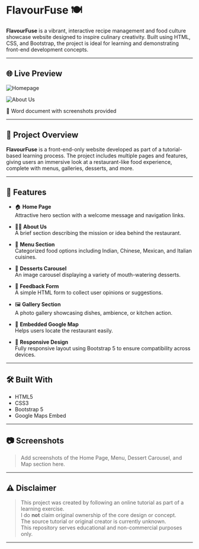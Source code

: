 # FlavourFuse 🍽️  
**FlavourFuse** is a vibrant, interactive recipe management and food culture showcase website designed to inspire culinary creativity. Built using HTML, CSS, and Bootstrap, the project is ideal for learning and demonstrating front-end development concepts.

---

## 🌐 Live Preview  
![Homepage](https://raw.githubusercontent.com/ArchitPokharankar/FlavorFuse---A-Recipe-Management-Website/main/Homepage.png)

![About Us](https://raw.githubusercontent.com/ArchitPokharankar/FlavorFuse---A-Recipe-Management-Website/main/About%20us.png)

🚀 Word document with screenshots provided

---

## 📁 Project Overview

**FlavourFuse** is a front-end-only website developed as part of a tutorial-based learning process. The project includes multiple pages and features, giving users an immersive look at a restaurant-like food experience, complete with menus, galleries, desserts, and more.

---

## 📌 Features

- 🏠 **Home Page**  
  Attractive hero section with a welcome message and navigation links.

- 👨‍🍳 **About Us**  
  A brief section describing the mission or idea behind the restaurant.

- 🍱 **Menu Section**  
  Categorized food options including Indian, Chinese, Mexican, and Italian cuisines.

- 🍰 **Desserts Carousel**  
  An image carousel displaying a variety of mouth-watering desserts.

- 📝 **Feedback Form**  
  A simple HTML form to collect user opinions or suggestions.

- 🖼️ **Gallery Section**  
  A photo gallery showcasing dishes, ambience, or kitchen action.

- 📍 **Embedded Google Map**  
  Helps users locate the restaurant easily.

- 📱 **Responsive Design**  
  Fully responsive layout using Bootstrap 5 to ensure compatibility across devices.

---

## 🛠️ Built With

- HTML5  
- CSS3  
- Bootstrap 5  
- Google Maps Embed

---

## 📷 Screenshots

> Add screenshots of the Home Page, Menu, Dessert Carousel, and Map section here.

---

## ⚠️ Disclaimer

> This project was created by following an online tutorial as part of a learning exercise.  
> I do **not** claim original ownership of the core design or concept.  
> The source tutorial or original creator is currently unknown.  
> This repository serves educational and non-commercial purposes only.

---

